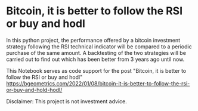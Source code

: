 # Bitcoin, it is better to follow the RSI or buy and hodl

In this python project, the performance offered by a bitcoin investment strategy following the RSI technical indicator will be compared to a periodic purchase of the same amount. A backtesting of the two strategies will be carried out to find out which has been better from 3 years ago until now.

This Notebook serves as code support for the post "Bitcoin, it is better to follow the RSI or buy and hodl"
https://bgeometrics.com/2022/01/08/bitcoin-it-is-better-to-follow-the-rsi-or-buy-and-hold-hodl/

Disclaimer: This project is not investment advice.